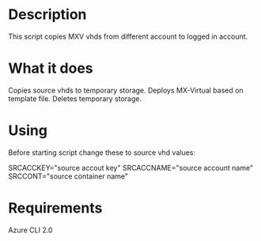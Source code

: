 # Description
This script copies MXV vhds from different account to logged in account.


# What it does
Copies source vhds to temporary storage.
Deploys MX-Virtual based on template file.
Deletes temporary storage.

# Using
Before starting script change these to source vhd values:


SRCACCKEY="source accout key"
SRCACCNAME="source account name"
SRCCONT="source container name"



# Requirements
Azure CLI 2.0